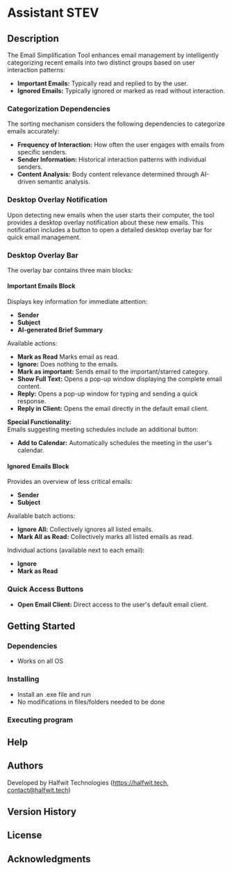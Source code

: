 # Assistant STEV
## Description

The Email Simplification Tool enhances email management by intelligently categorizing recent emails into two distinct groups based on user interaction patterns:

- **Important Emails:** Typically read and replied to by the user.
- **Ignored Emails:** Typically ignored or marked as read without interaction.

### Categorization Dependencies

The sorting mechanism considers the following dependencies to categorize emails accurately:

- **Frequency of Interaction:** How often the user engages with emails from specific senders.
- **Sender Information:** Historical interaction patterns with individual senders.
- **Content Analysis:** Body content relevance determined through AI-driven semantic analysis.

### Desktop Overlay Notification

Upon detecting new emails when the user starts their computer, the tool provides a desktop overlay notification about these new emails. This notification includes a button to open a detailed desktop overlay bar for quick email management.

### Desktop Overlay Bar

The overlay bar contains three main blocks:

#### Important Emails Block

Displays key information for immediate attention:

- **Sender**
- **Subject**
- **AI-generated Brief Summary**

Available actions:

- **Mark as Read** Marks email as read.
- **Ignore:** Does nothing to the emails.
- **Mark as important:** Sends email to the important/starred category.
- **Show Full Text:** Opens a pop-up window displaying the complete email content.
- **Reply:** Opens a pop-up window for typing and sending a quick response.
- **Reply in Client:** Opens the email directly in the default email client.

**Special Functionality:**  
Emails suggesting meeting schedules include an additional button:
- **Add to Calendar:** Automatically schedules the meeting in the user's calendar.

#### Ignored Emails Block

Provides an overview of less critical emails:

- **Sender**
- **Subject**

Available batch actions:

- **Ignore All:** Collectively ignores all listed emails.
- **Mark All as Read:** Collectively marks all listed emails as read.

Individual actions (available next to each email):

- **Ignore**
- **Mark as Read**

### Quick Access Buttons

- **Open Email Client:** Direct access to the user's default email client.


## Getting Started

### Dependencies

* Works on all OS

### Installing

* Install an .exe file and run
* No modifications in files/folders needed to be done

### Executing program

## Help

## Authors

Developed by Halfwit Technologies (https://halfwit.tech, contact@halfwit.tech)

## Version History

## License

## Acknowledgments
